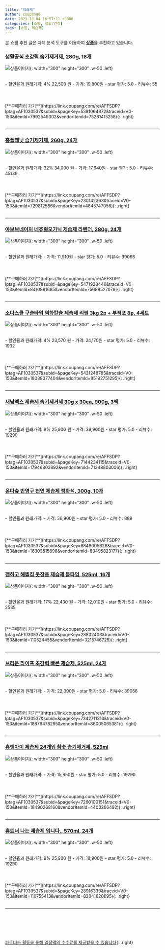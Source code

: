 ```yaml
---
title: "제습제"
author: coupang6
date: 2023-10-04 16:57:11 +0800
categories: [쇼핑, 생활/건강]
tags: [쇼핑, 제습제]
---
```


본 쇼핑 추천 글은 자체 분석 도구를 이용하여 [**상품**](https://link.coupang.com/a/bao1ui)을 추천하고 있습니다.

### [생활공식 초강력 습기제거제, 280g, 18개](https://link.coupang.com/re/AFFSDP?lptag=AF1030537&subid=&pageKey=5381064872&traceid=V0-153&itemId=7992549302&vendorItemId=75281415258)

![상품이미지](https://thumbnail7.coupangcdn.com/thumbnails/remote/230x230ex/image/rs_quotation_api/xbefznxa/ca9d3921b2434fe58643bb8316cba8c9.jpg){: width="300" height="300" .w-50 .left}


<br>
- 할인율과 원래가격: 4%  22,500   원
- 가격: 19,800원
- star 평가: 5.0
- 리뷰수: 55
<br>
<br>
<br>
<br>
[**구매하러 가기**](https://link.coupang.com/re/AFFSDP?lptag=AF1030537&subid=&pageKey=5381064872&traceid=V0-153&itemId=7992549302&vendorItemId=75281415258){: .right}
<br>
<br>

---

### [홈플래닛 습기제거제, 260g, 24개](https://link.coupang.com/re/AFFSDP?lptag=AF1030537&subid=&pageKey=230142363&traceid=V0-153&itemId=729812586&vendorItemId=4845747056)

![상품이미지](https://thumbnail7.coupangcdn.com/thumbnails/remote/230x230ex/image/retail/images/2284724206852073-d40ff560-5435-479e-8834-a6b6e5b4806a.jpg){: width="300" height="300" .w-50 .left}


<br>
- 할인율과 원래가격: 32%  34,000   원
- 가격: 17,640원
- star 평가: 5.0
- 리뷰수: 45139
<br>
<br>
<br>
<br>
[**구매하러 가기**](https://link.coupang.com/re/AFFSDP?lptag=AF1030537&subid=&pageKey=230142363&traceid=V0-153&itemId=729812586&vendorItemId=4845747056){: .right}
<br>
<br>

---

### [아보브네이처 네츄럴오가닉 제습제 라벤더, 280g, 24개](https://link.coupang.com/re/AFFSDP?lptag=AF1030537&subid=&pageKey=5471928446&traceid=V0-153&itemId=8410891685&vendorItemId=75698527079)

![상품이미지](https://thumbnail8.coupangcdn.com/thumbnails/remote/230x230ex/image/retail/images/2592251413814785-883c080b-3f41-4bcb-8c0c-ecfbe1b0687c.jpg){: width="300" height="300" .w-50 .left}


<br>
- 할인율과 원래가격: 
- 가격: 11,910원
- star 평가: 5.0
- 리뷰수: 39066
<br>
<br>
<br>
<br>
[**구매하러 가기**](https://link.coupang.com/re/AFFSDP?lptag=AF1030537&subid=&pageKey=5471928446&traceid=V0-153&itemId=8410891685&vendorItemId=75698527079){: .right}
<br>
<br>

---

### [소다스쿨 구슬타입 염화칼슘 제습제 리필 3kg 2p + 부직포 8p, 4세트](https://link.coupang.com/re/AFFSDP?lptag=AF1030537&subid=&pageKey=5421248785&traceid=V0-153&itemId=18038377404&vendorItemId=85192751295)

![상품이미지](https://thumbnail7.coupangcdn.com/thumbnails/remote/230x230ex/image/retail/images/c5248288-e71f-409f-8f20-c08955e853e79159787572111772701.png){: width="300" height="300" .w-50 .left}


<br>
- 할인율과 원래가격: 4%  23,570   원
- 가격: 24,170원
- star 평가: 5.0
- 리뷰수: 1932
<br>
<br>
<br>
<br>
[**구매하러 가기**](https://link.coupang.com/re/AFFSDP?lptag=AF1030537&subid=&pageKey=5421248785&traceid=V0-153&itemId=18038377404&vendorItemId=85192751295){: .right}
<br>
<br>

---

### [새남맥스 제습제 습기제거제 30g x 30ea, 900g, 3팩](https://link.coupang.com/re/AFFSDP?lptag=AF1030537&subid=&pageKey=7144234115&traceid=V0-153&itemId=17946803892&vendorItemId=71348803006)

![상품이미지](https://thumbnail8.coupangcdn.com/thumbnails/remote/230x230ex/image/vendor_inventory/b139/f493517241d115a19bf7af6bff2b5310c890ae2a1d74fcd3680d4eef23c7.jpg){: width="300" height="300" .w-50 .left}


<br>
- 할인율과 원래가격: 9%  25,900   원
- 가격: 39,900원
- star 평가: 5.0
- 리뷰수: 19290
<br>
<br>
<br>
<br>
[**구매하러 가기**](https://link.coupang.com/re/AFFSDP?lptag=AF1030537&subid=&pageKey=7144234115&traceid=V0-153&itemId=17946803892&vendorItemId=71348803006){: .right}
<br>
<br>

---

### [온다숲 반영구 천연 제습제 정화석, 300g, 10개](https://link.coupang.com/re/AFFSDP?lptag=AF1030537&subid=&pageKey=6848005628&traceid=V0-153&itemId=16303515898&vendorItemId=83495823177)

![상품이미지](https://thumbnail8.coupangcdn.com/thumbnails/remote/230x230ex/image/vendor_inventory/e63b/a428b9bd767d60e0c8cb5c01881224ea9dbdc623f588294dd9188dab998c.jpg){: width="300" height="300" .w-50 .left}


<br>
- 할인율과 원래가격: 
- 가격: 36,900원
- star 평가: 5.0
- 리뷰수: 889
<br>
<br>
<br>
<br>
[**구매하러 가기**](https://link.coupang.com/re/AFFSDP?lptag=AF1030537&subid=&pageKey=6848005628&traceid=V0-153&itemId=16303515898&vendorItemId=83495823177){: .right}
<br>
<br>

---

### [쨍하고 해뜰집 옷장용 제습제 볼타입, 525ml, 16개](https://link.coupang.com/re/AFFSDP?lptag=AF1030537&subid=&pageKey=28802403&traceid=V0-153&itemId=110524455&vendorItemId=3215746725)

![상품이미지](https://thumbnail8.coupangcdn.com/thumbnails/remote/230x230ex/image/product/image/vendoritem/2019/06/27/3215746725/42102c87-5bde-426f-a418-eb0c9a758bc1.jpg){: width="300" height="300" .w-50 .left}


<br>
- 할인율과 원래가격: 17%  22,430   원
- 가격: 12,010원
- star 평가: 5.0
- 리뷰수: 2535
<br>
<br>
<br>
<br>
[**구매하러 가기**](https://link.coupang.com/re/AFFSDP?lptag=AF1030537&subid=&pageKey=28802403&traceid=V0-153&itemId=110524455&vendorItemId=3215746725){: .right}
<br>
<br>

---

### [브라운 라이프 초강력 빠른 제습제, 525ml, 24개](https://link.coupang.com/re/AFFSDP?lptag=AF1030537&subid=&pageKey=7342711316&traceid=V0-153&itemId=18876478295&vendorItemId=86005065381)

![상품이미지](https://thumbnail10.coupangcdn.com/thumbnails/remote/230x230ex/image/retail/images/2023/05/18/15/7/a1f0ef31-7344-4470-a5e1-e4a89ae0af48.jpg){: width="300" height="300" .w-50 .left}


<br>
- 할인율과 원래가격: 
- 가격: 22,090원
- star 평가: 5.0
- 리뷰수: 39066
<br>
<br>
<br>
<br>
[**구매하러 가기**](https://link.coupang.com/re/AFFSDP?lptag=AF1030537&subid=&pageKey=7342711316&traceid=V0-153&itemId=18876478295&vendorItemId=86005065381){: .right}
<br>
<br>

---

### [홈앤아이 제습제 24개입 참숯 습기제거제, 525ml](https://link.coupang.com/re/AFFSDP?lptag=AF1030537&subid=&pageKey=7260100151&traceid=V0-153&itemId=18490268160&vendorItemId=4403266492)

![상품이미지](https://thumbnail8.coupangcdn.com/thumbnails/remote/230x230ex/image/vendor_inventory/a424/aea34b281f5636b55dc8e1c3573e63efdce95eecbf1124e78d0595df73ff.jpg){: width="300" height="300" .w-50 .left}


<br>
- 할인율과 원래가격: 
- 가격: 15,950원
- star 평가: 5.0
- 리뷰수: 19290
<br>
<br>
<br>
<br>
[**구매하러 가기**](https://link.coupang.com/re/AFFSDP?lptag=AF1030537&subid=&pageKey=7260100151&traceid=V0-153&itemId=18490268160&vendorItemId=4403266492){: .right}
<br>
<br>

---

### [홈트너 나는 제습제 입니다., 570ml, 24개](https://link.coupang.com/re/AFFSDP?lptag=AF1030537&subid=&pageKey=28916339&traceid=V0-153&itemId=110755413&vendorItemId=82041620095)

![상품이미지](https://thumbnail8.coupangcdn.com/thumbnails/remote/230x230ex/image/vendor_inventory/54d5/164410a0092edffb8cf8e0c6e4bfb7f84842d62e9885e74f1e5bd54cef28.jpg){: width="300" height="300" .w-50 .left}


<br>
- 할인율과 원래가격: 9%  25,900   원
- 가격: 18,900원
- star 평가: 5.0
- 리뷰수: 19290
<br>
<br>
<br>
<br>
[**구매하러 가기**](https://link.coupang.com/re/AFFSDP?lptag=AF1030537&subid=&pageKey=28916339&traceid=V0-153&itemId=110755413&vendorItemId=82041620095){: .right}
<br>
<br>

---
<br><br><br><br><br> [파트너스 활동을 통해 일정액의 수수료를 제공받을 수 있습니다](https://link.coupang.com/a/bao1ui){: .right}
